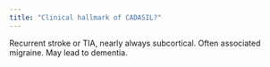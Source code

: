 ```yaml
---
title: "Clinical hallmark of CADASIL?"
---
```

Recurrent stroke or TIA, nearly always subcortical. Often associated migraine. May lead to dementia.

